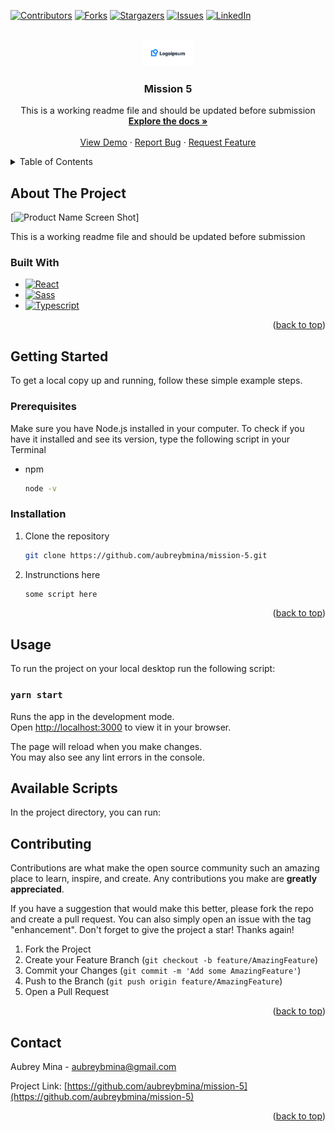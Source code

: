 <!-- REFERENCES -->

[![Contributors][contributors-shield]][contributors-url]
[![Forks][forks-shield]][forks-url]
[![Stargazers][stars-shield]][stars-url]
[![Issues][issues-shield]][issues-url]
[![LinkedIn][linkedin-shield]][linkedin-url]

<!-- PROJECT LOGO -->
<br />
<div align="center">
  <a href="https://github.com/aubreybmina/mission-5.git">
    <img src="src/images/company_logo.png" alt="Logo" width="80">
  </a>

<h3 align="center">Mission 5</h3>

  <p align="center">
    This is a working readme file and should be updated before submission
    <br />
    <a href="https://github.com/aubreybmina/mission-5"><strong>Explore the docs »</strong></a>
    <br />
    <br />
    <a href="https://github.com/aubreybmina/mission-5">View Demo</a>
    ·
    <a href="https://github.com/aubreybmina/mission-5/issues">Report Bug</a>
    ·
    <a href="https://github.com/aubreybmina/mission-5/issues">Request Feature</a>
  </p>
</div>

<!-- TABLE OF CONTENTS -->
<details>
  <summary>Table of Contents</summary>
  <ol>
    <li>
      <a href="#about-the-project">About The Project</a>
      <ul>
        <li><a href="#built-with">Built With</a></li>
      </ul>
    </li>
    <li>
      <a href="#getting-started">Getting Started</a>
      <ul>
        <li><a href="#prerequisites">Prerequisites</a></li>
        <li><a href="#installation">Installation</a></li>
      </ul>
    </li>
    <li><a href="#usage">Usage</a></li>
    <li><a href="#contributing">Contributing</a></li>
    <li><a href="#contact">Contact</a></li>
  </ol>
</details>

<!-- ABOUT THE PROJECT -->

## About The Project

[![Product Name Screen Shot][product-screenshot]]

This is a working readme file and should be updated before submission

### Built With

- [![React][React.js]][React-url]
- [![Sass][sass-lang.com]][Sass-url]
- [![Typescript][typescriptlang.org]][Typescript-url]

<p align="right">(<a href="#readme-top">back to top</a>)</p>

<!-- GETTING STARTED -->

## Getting Started

To get a local copy up and running, follow these simple example steps.

### Prerequisites

Make sure you have Node.js installed in your computer. To check if you have it installed and see its version, type the following script in your Terminal

- npm
  ```sh
  node -v
  ```

### Installation

1. Clone the repository
   ```sh
   git clone https://github.com/aubreybmina/mission-5.git
   ```
2. Instrunctions here
   ```sh
   some script here
   ```

<p align="right">(<a href="#readme-top">back to top</a>)</p>

<!-- USAGE -->

## Usage

To run the project on your local desktop run the following script:

### `yarn start`

Runs the app in the development mode.\
Open [http://localhost:3000](http://localhost:3000) to view it in your browser.

The page will reload when you make changes.\
You may also see any lint errors in the console.

## Available Scripts

In the project directory, you can run:

<!-- CONTRIBUTING -->

## Contributing

Contributions are what make the open source community such an amazing place to learn, inspire, and create. Any contributions you make are **greatly appreciated**.

If you have a suggestion that would make this better, please fork the repo and create a pull request. You can also simply open an issue with the tag "enhancement".
Don't forget to give the project a star! Thanks again!

1. Fork the Project
2. Create your Feature Branch (`git checkout -b feature/AmazingFeature`)
3. Commit your Changes (`git commit -m 'Add some AmazingFeature'`)
4. Push to the Branch (`git push origin feature/AmazingFeature`)
5. Open a Pull Request

<p align="right">(<a href="#readme-top">back to top</a>)</p>

<!-- CONTACT -->

## Contact

Aubrey Mina - aubreybmina@gmail.com

Project Link: [https://github.com/aubreybmina/mission-5](https://github.com/aubreybmina/mission-5)

<p align="right">(<a href="#readme-top">back to top</a>)</p>

<!-- MARKDOWN LINKS & IMAGES -->

[contributors-shield]: https://img.shields.io/github/contributors/aubreybmina/mission-5.svg?style=for-the-badge
[contributors-url]: https://github.com/aubreybmina/mission-5/graphs/contributors
[forks-shield]: https://img.shields.io/github/forks/aubreybmina/mission-5.svg?style=for-the-badge
[forks-url]: https://github.com/aubreybmina/mission-5/network/members
[stars-shield]: https://img.shields.io/github/stars/aubreybmina/mission-5.svg?style=for-the-badge
[stars-url]: https://github.com/aubreybmina/mission-5/stargazers
[issues-shield]: https://img.shields.io/github/issues/aubreybmina/mission-5.svg?style=for-the-badge
[issues-url]: https://github.com/aubreybmina/mission-5/issues
[linkedin-shield]: https://img.shields.io/badge/-LinkedIn-black.svg?style=for-the-badge&logo=linkedin&colorB=555
[linkedin-url]: https://www.linkedin.com/in/aubrey-blancas/
[product-screenshot]: src/images/screenshot.png
[React.js]: https://img.shields.io/badge/React-20232A?style=for-the-badge&logo=react&logoColor=61DAFB
[React-url]: https://reactjs.org/
[Sass-lang.com]: https://img.shields.io/badge/Sass-20232A?style=for-the-badge&logo=sass&logoColor=CF649A
[Sass-url]: https://sass-lang.com/
[typescriptlang.org]: https://img.shields.io/badge/Typescript-20232A?style=for-the-badge&logo=typescript&logoColor=3178C6
[Typescript-url]: https://www.typescriptlang.org/

